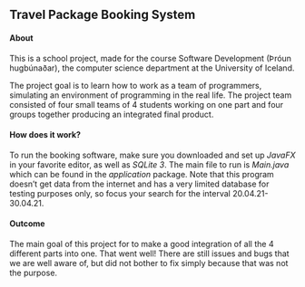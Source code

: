 ## Travel Package Booking System
#### About
This is a school project, made for the course Software Development (Þróun hugbúnaðar), the computer science department at the University of Iceland.

The project goal is to learn how to work as a team of programmers, simulating an environment of programming in the real life. The project team consisted of four small teams of 4 students working on one part and four groups together producing an integrated final product.

#### How does it work?
To run the booking software, make sure you downloaded and set up _JavaFX_ in your favorite editor, as well as _SQLite 3_. The main file to run is _Main.java_ which can be found in the _application_ package.
Note that this program doesn’t get data from the internet and has a very limited database for testing purposes only, so focus your search for the interval 20.04.21-30.04.21.

#### Outcome
The main goal of this project for to make a good integration of all the 4 different parts into one. That went well!
There are still issues and bugs that we are well aware of, but did not bother to fix simply because that was not the purpose.
